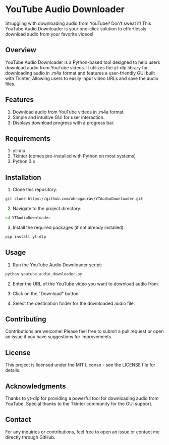 # YouTube Audio Downloader

Struggling with downloading audio from YouTube? Don’t sweat it! This YouTube Audio Downloader is your one-click solution to effortlessly download audio from your favorite videos!

## Overview

YouTube Audio Downloader is a Python-based tool designed to help users download audio from YouTube videos. It utilizes the yt-dlp library for downloading audio in .m4a format and features a user-friendly GUI built with Tkinter, Allowing users to easily input video URLs and save the audio files.

## Features

1. Download audio from YouTube videos in .m4a format.
2. Simple and intuitive GUI for user interaction.
3. Displays download progress with a progress bar.

## Requirements


1. yt-dlp
2. Tkinter (comes pre-installed with Python on most systems)
3. Python 3.x

## Installation

1. Clone this repository:
````bash
git clone https://github.com/ohnogaurav/YTAudioDownloader.git
````

2. Navigate to the project directory:
````bash
cd YTAudioDownloader
````
3. Install the required packages (if not already installed):
````bash
pip install yt-dlp
````
## Usage

1. Run the YouTube Audio Downloader script:
````bash
python youtube_audio_downloader.py
````
2. Enter the URL of the YouTube video you want to download audio from.

3. Click on the "Download" button.

4. Select the destination folder for the downloaded audio file.

## Contributing

Contributions are welcome! Please feel free to submit a pull request or open an issue if you have suggestions for improvements.

## License

This project is licensed under the MIT License - see the LICENSE file for details.

## Acknowledgments

Thanks to yt-dlp for providing a powerful tool for downloading audio from YouTube.
Special thanks to the Tkinter community for the GUI support.

## Contact

For any inquiries or contributions, feel free to open an issue or contact me directly through GitHub.
